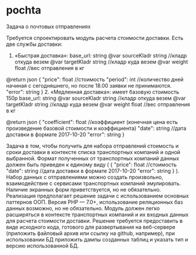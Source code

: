 # pochta
Задача о почтовых отправлениях

Требуется спроектировать модуль расчета стоимости доставки.
Есть две службы доставки:
1.	«Быстрая доставка»:
base_url: string
@var sourceKladr string //кладр откуда везем
@var targetKladr string //кладр куда везем
@var weight float //вес отправления в кг

@return json
{
	"price": float //стоимость
	"period": int //количество дней начиная с сегодняшнего, но после 18.00 заявки не принимаются.
	"error": string
}
2.	«Медленная доставка»:
имеет базовую стоимость 150р
base_url: string
@var sourceKladr string //кладр откуда везем
@var targetKladr string //кладр куда везем
@var weight float //вес отправления в кг

@return json
{
 	"coefficient": float //коэффициент (конечная цена есть произведение базовой стоимости и коэффициента)
 	"date": string //дата доставки в формате 2017-10-20
 	"error": string
}

Задача в том, чтобы получить для набора отправлений стоимость и сроки доставки в контексте списка транспортных компаний и одной выбранной. Формат полученных от транспортных компаний данных должен быть приведен к единому виду (
{
		"price": float //стоимость
		"date": string //дата доставки в формате 2017-10-20
		"error": string
	}
).
Набор данных с отправлениями можно создать произвольно, взаимодействие с сервисами транспортных компаний эмулировать. Наличие экранных форм приветствуется, но не обязательно. Реализация предполагает решение задачи с использованием основных паттернов ООП. Версия PHP — 7.0+, использование реляционных баз данных возможно, но не обязательно.
Модуль должен легко расширяться в контексте транспортных компаний и их входных данных для расчета стоимости доставки.
Решение требуется предоставить в виде исходного кода, готового для развертывания на веб-сервере (приложить файловый архив или ссылку на github, например), при использовании БД приложить дампы созданных таблиц и указать тип и версию использованной БД.
